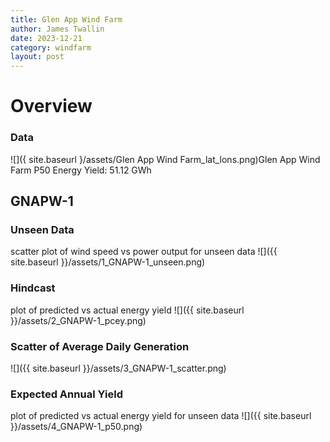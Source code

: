 ```yaml
---
title: Glen App Wind Farm
author: James Twallin
date: 2023-12-21
category: windfarm
layout: post
---
```

# Overview

### Data

![]({ site.baseurl }/assets/Glen App Wind Farm_lat_lons.png)Glen App Wind Farm P50 Energy Yield: 51.12 GWh

GNAPW-1
-------------
### Unseen Data 
scatter plot of wind speed vs power output for unseen data
![]({{ site.baseurl }}/assets/1_GNAPW-1_unseen.png)
### Hindcast 
plot of predicted vs actual energy yield
![]({{ site.baseurl }}/assets/2_GNAPW-1_pcey.png)
### Scatter of Average Daily Generation 

![]({{ site.baseurl }}/assets/3_GNAPW-1_scatter.png)
### Expected Annual Yield 
plot of predicted vs actual energy yield for unseen data
![]({{ site.baseurl }}/assets/4_GNAPW-1_p50.png)

